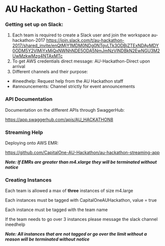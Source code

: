 # AU Hackathon - Getting Started

### Getting set up on Slack:
1. Each team is required to create a Slack user and join the workspace au-hackathon-2017 https://join.slack.com/t/au-hackathon-2017/shared_invite/enQtMjY1MDM0NDg0NTgyLTk3ODBjZTExNDAyMDY0ODM5Y2VlMjYxMjQxNWNhNDE5ODA5NmJmNzVlNDBkN2EwNGU3M2UwMzkwMzg4NTAxMTc
2. To get AWS credentials direct message: AU-Hackathon-Direct upon arrival
3. Different channels and their purpose: 
+ #ineedhelp: Request help from the AU Hackathon staff
+ #announcements: Channel strictly for event announcements

### API Documentation
Documentation on the different APIs through SwaggerHub:

https://app.swaggerhub.com/apis/AU_HACKATHON8

### Streaming Help
Deploying onto AWS EMR:

https://github.com/CapitalOne-AU-Hackathon/au-hackathon-streaming-app

***Note: If EMRs are greater than m4.xlarge they will be terminated without notice***

### Creating Instances
Each team is allowed a max of **three** instances of size m4.large

Each instances must be tagged with CapitalOneAUHackathon, value = true

Each instance must be tagged with the team name

If the team needs to go over 3 instances please message the slack channel ineedhelp

***Note: All instances that are not tagged or go over the limit without a reason will be terminated without notice***
